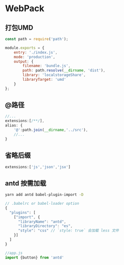 # WebPack

## 打包UMD
```JavaScript
const path = require('path');

module.exports = {
    entry: './index.js',
    mode: 'production',
    output: {
        filename: 'bundle.js',
        path: path.resolve(__dirname, 'dist'),
        library: 'localstorageShare',
        libraryTarget: 'umd'
    }
};

```

## @路径
```JavaScript
//...
extensions:[/**/],
alias: {
    '@':path.join(__dirname,'../src'),
    //...
}
```

## 省略后缀
```JavaScript
extensions:['js','json','jsx']
```

## antd 按需加载
```bash
yarn add antd babel-plugin-import -D
```
```JavaScript
// .babelrc or babel-loader option
{
  "plugins": [
    ["import", {
      "libraryName": "antd",
      "libraryDirectory": "es",
      "style": "css" // `style: true` 会加载 less 文件
    }]
  ]
}
```
```JavaScript
//app.js
import {button} from 'antd'
```

